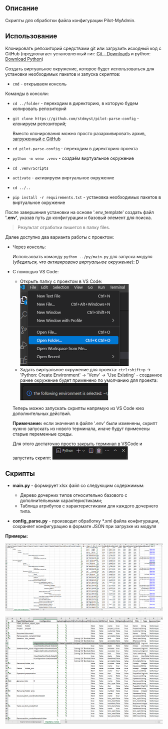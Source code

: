 ## Описание
Скрипты для обработки файла конфигурации Pilot-MyAdmin.

## Использование

Клонировать репозиторий средствами git или загрузить исходный код с GitHub (предполагает установленный гит: [Git - Downloads](https://git-scm.com/downloads) и python: [Download Python](https://www.python.org/downloads/))

Создать виртуальное окружение, которое будет использоваться для установки необходимых пакетов и запуска скриптов:

- `cmd` - открываем консоль

Команды в консоли:

- `cd ../folder` - переходим в директорию, в которую будем копировать репозиторий

- `git clone https://github.com/stdmyst/pilot-parse-config` - клонируем репозиторий;
    
    Вместо клонирования можно просто разархивировать архив, [загруженный с GitHub](https://github.com/stdmyst/pilot-parse-config/archive/refs/heads/master.zip)

- `cd pilot-parse-config` - переходим в директорию проекта

- `python -m venv .venv` - создаём виртуальное окружение

- `cd .venv/Scripts`

- `activate` - активируем виртуальное окружение

- `cd ../..`

- `pip install -r requirements.txt` - установка необходимых пакетов в виртуальное окружение

После завершения установки на основе '.env_template' создать файл **'.env'**, указав путь до конфигурации и базовый элемент для поиска.

> Результат отработки пишется в папку files.

Далее доступно два варианта работы с проектом:

- Через консоль:
    
    Использовать команду `python ../py/main.py` для запуска модуля (*убедиться, что активировано виртуальное окружение*):
D
- С помощью VS Code:

    - Открыть папку с проектом в VS Code:
    ![](images/example_vscode.png)
    - Задать виртуальное окружение для проекта:
    `ctrl+shift+p` -> 'Python: Create Environment' -> 'Venv' -> 'Use Existing' - созданное ранее окружение будет применено по умолчанию для проекта:
    ![](images/example_vscode_env.png)

    Теперь можно запускать скрипты напрямую из VS Code юез дополнительных действий.

    **Примечание:** если значения в файле '.env' были изменены, скрипт нужно запускать из нового терминала, иначе будут применены старые переменные среды.
    
    Для этого достаточно просто закрыть терминал в VSCode и запустить скрипт:
    ![](images/example_vscode_kill_terminal.png)



## Скрипты

- **main.py** - формирует xlsx файл со следующим содержимым:

    - Дерево дочерних типов относительно базового с дополнительными характеристиками;
    - Таблица атрибутов с характеристиками для каждого дочернего типа.

- **config_parse.py** - производит обработку *.xml файла конфигурации, сохраняет конфигурацию в формате JSON при загрузке из модуля

**Примеры:**

![](images/example_1.png)

![](images/example_2.png)